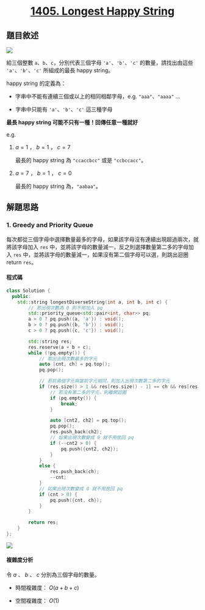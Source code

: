 # <center> [1405. Longest Happy String](https://leetcode.com/problems/longest-happy-string/description/) </center>

## 題目敘述

[![](https://i.imgur.com/e8CNX0j.png)](https://i.imgur.com/e8CNX0j.png)

給三個整數 `a`、`b`、`c`，分別代表三個字母 `'a'`、`'b'`、`'c'` 的數量，請找出由這些 `'a'`、`'b'`、`'c'` 所組成的最長 happy string。

happy string 的定義為：

- 字串中不能有連續三個或以上的相同相鄰字母，e.g. `"aaa"`、`"aaaa"` ...

- 字串中只能有 `'a'`、`'b'`、`'c'` 這三種字母

**最長 happy string 可能不只有一種！回傳任意一種就好**

e.g.

1. $a = 1$ ， $b = 1$ ， $c = 7$

    最長的 happy string 為 `"ccaccbcc"` 或是 `"ccbccacc"`。

2. $a = 7$ ， $b = 1$ ， $c = 0$

    最長的 happy string 為，`"aabaa"`。

## 解題思路

### 1. Greedy and Priority Queue

每次都從三個字母中選擇數量最多的字母，如果該字母沒有連續出現超過兩次，就將該字母加入 `res` 中，並將該字母的數量減一，反之則選擇數量第二多的字母加入 `res` 中，並將該字母的數量減一，如果沒有第二個字母可以選，則跳出迴圈 return  `res`。

#### 程式碼

```cpp {.line-numbers}
class Solution {
  public:
    std::string longestDiverseString(int a, int b, int c) {
        // 若出現次數為 0 則不用加入 pq
        std::priority_queue<std::pair<int, char>> pq;
        a > 0 ? pq.push({a, 'a'}) : void();
        b > 0 ? pq.push({b, 'b'}) : void();
        c > 0 ? pq.push({c, 'c'}) : void();

        std::string res;
        res.reserve(a + b + c);
        while (!pq.empty()) {
            // 取出出現次數最多的字元
            auto [cnt, ch] = pq.top();
            pq.pop();

            // 若前兩個字元與當前字元相同，則加入出現次數第二多的字元
            if (res.size() > 1 && res[res.size() - 1] == ch && res[res.size() - 2] == ch) {
                // 若沒有第二多的字元，則離開迴圈
                if (pq.empty()) {
                    break;
                }

                auto [cnt2, ch2] = pq.top();
                pq.pop();
                res.push_back(ch2);
                // 如果出現次數變成 0 就不用放回 pq
                if (--cnt2 > 0) {
                    pq.push({cnt2, ch2});
                }
            }
            else {
                res.push_back(ch);
                --cnt;
            }
            // 如果出現次數變成 0 就不用放回 pq
            if (cnt > 0) {
                pq.push({cnt, ch});
            }
        }

        return res;
    }
};
```

[![](https://i.imgur.com/tFfilWI.png)](https://i.imgur.com/tFfilWI.png)

#### 複雜度分析

令 $a$ 、 $b$ 、 $c$ 分別為三個字母的數量。

- 時間複雜度： $O(a + b + c)$

- 空間複雜度： $O(1)$
